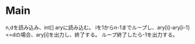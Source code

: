 # Main
n,dを読み込み、int[] aryに読み込む。
iを1からn-1までループし、ary[i]-ary[i-1]<=dの場合、ary[i]を出力し、終了する。
ループ終了したら-1を出力する。

